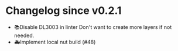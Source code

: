 # Changelog since v0.2.1
- 📚Disable DL3003 in linter
Don't want to create more layers if not needed. 
- 🚑Implement local nut build (#48) 
